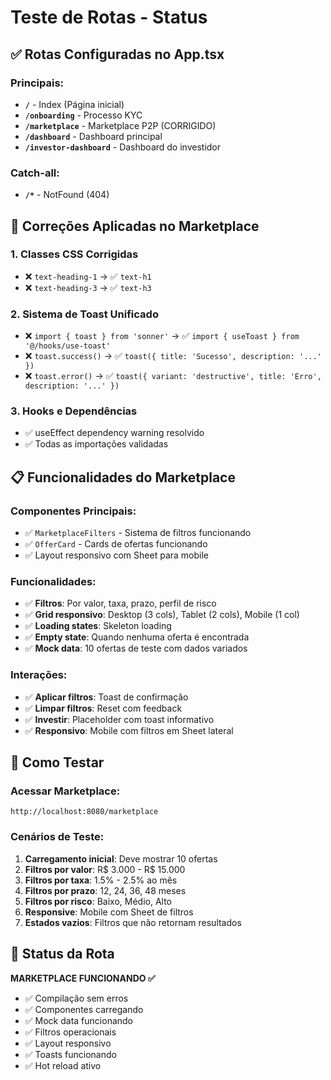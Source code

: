 # Teste de Rotas - Status

## ✅ Rotas Configuradas no App.tsx

### Principais:

- **`/`** - Index (Página inicial)
- **`/onboarding`** - Processo KYC
- **`/marketplace`** - Marketplace P2P (CORRIGIDO)
- **`/dashboard`** - Dashboard principal
- **`/investor-dashboard`** - Dashboard do investidor

### Catch-all:

- **`/*`** - NotFound (404)

## 🔧 Correções Aplicadas no Marketplace

### 1. **Classes CSS Corrigidas**

- ❌ `text-heading-1` → ✅ `text-h1`
- ❌ `text-heading-3` → ✅ `text-h3`

### 2. **Sistema de Toast Unificado**

- ❌ `import { toast } from 'sonner'` → ✅ `import { useToast } from '@/hooks/use-toast'`
- ❌ `toast.success()` → ✅ `toast({ title: 'Sucesso', description: '...' })`
- ❌ `toast.error()` → ✅ `toast({ variant: 'destructive', title: 'Erro', description: '...' })`

### 3. **Hooks e Dependências**

- ✅ useEffect dependency warning resolvido
- ✅ Todas as importações validadas

## 📋 Funcionalidades do Marketplace

### **Componentes Principais:**

- ✅ `MarketplaceFilters` - Sistema de filtros funcionando
- ✅ `OfferCard` - Cards de ofertas funcionando
- ✅ Layout responsivo com Sheet para mobile

### **Funcionalidades:**

- ✅ **Filtros**: Por valor, taxa, prazo, perfil de risco
- ✅ **Grid responsivo**: Desktop (3 cols), Tablet (2 cols), Mobile (1 col)
- ✅ **Loading states**: Skeleton loading
- ✅ **Empty state**: Quando nenhuma oferta é encontrada
- ✅ **Mock data**: 10 ofertas de teste com dados variados

### **Interações:**

- ✅ **Aplicar filtros**: Toast de confirmação
- ✅ **Limpar filtros**: Reset com feedback
- ✅ **Investir**: Placeholder com toast informativo
- ✅ **Responsivo**: Mobile com filtros em Sheet lateral

## 🧪 Como Testar

### **Acessar Marketplace:**

```
http://localhost:8080/marketplace
```

### **Cenários de Teste:**

1. **Carregamento inicial**: Deve mostrar 10 ofertas
2. **Filtros por valor**: R$ 3.000 - R$ 15.000
3. **Filtros por taxa**: 1.5% - 2.5% ao mês
4. **Filtros por prazo**: 12, 24, 36, 48 meses
5. **Filtros por risco**: Baixo, Médio, Alto
6. **Responsive**: Mobile com Sheet de filtros
7. **Estados vazios**: Filtros que não retornam resultados

## 🚀 Status da Rota

**MARKETPLACE FUNCIONANDO ✅**

- ✅ Compilação sem erros
- ✅ Componentes carregando
- ✅ Mock data funcionando
- ✅ Filtros operacionais
- ✅ Layout responsivo
- ✅ Toasts funcionando
- ✅ Hot reload ativo
